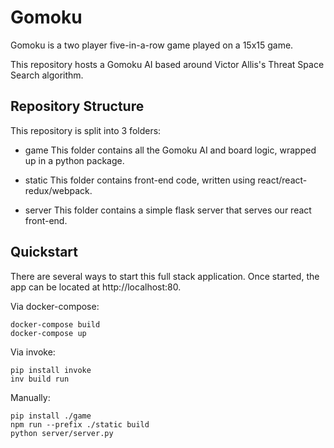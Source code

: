 # Gomoku

Gomoku is a two player five-in-a-row game played on a 15x15 game.

This repository hosts a Gomoku AI based around Victor Allis's Threat Space Search algorithm.

## Repository Structure

This repository is split into 3 folders:

- game
This folder contains all the Gomoku AI and board logic, wrapped up in a python package.

- static
This folder contains front-end code, written using react/react-redux/webpack.

- server
This folder contains a simple flask server that serves our react front-end.

## Quickstart
There are several ways to start this full stack application.
Once started, the app can be located at http://localhost:80.

Via docker-compose:
```console
docker-compose build
docker-compose up
```

Via invoke:
```console
pip install invoke
inv build run
```

Manually:
```console
pip install ./game
npm run --prefix ./static build
python server/server.py
```
